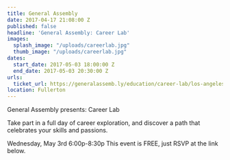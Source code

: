 ```yaml
---
title: General Assembly
date: 2017-04-17 21:08:00 Z
published: false
headline: 'General Assembly: Career Lab'
images:
  splash_image: "/uploads/careerlab.jpg"
  thumb_image: "/uploads/careerlab.jpg"
dates:
  start_date: 2017-05-03 18:00:00 Z
  end_date: 2017-05-03 20:30:00 Z
urls:
  ticket_url: https://generalassemb.ly/education/career-lab/los-angeles/35682
location: Fullerton
---
```


General Assembly presents: Career Lab

Take part in a full day of career exploration, and discover a path that celebrates your skills and passions.

Wednesday, May 3rd 
6:00p-8:30p
This event is FREE, just RSVP at the link below. 